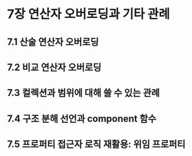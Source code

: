 # 7장 연산자 오버로딩과 기타 관례 

## 7.1 산술 연산자 오버로딩
## 7.2 비교 연산자 오버로딩
## 7.3 컬렉션과 범위에 대해 쓸 수 있는 관례
## 7.4 구조 분해 선언과 component 함수
## 7.5 프로퍼티 접근자 로직 재활용: 위임 프로퍼티 